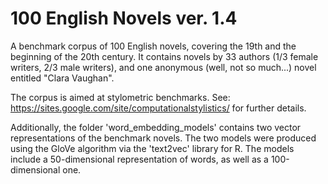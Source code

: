 100 English Novels ver. 1.4
===========================

A benchmark corpus of 100 English novels, covering the 19th and the beginning of the 20th century. It contains novels by 33 authors (1/3 female writers, 2/3 male writers), and one anonymous (well, not so much...) novel entitled "Clara Vaughan".

The corpus is aimed at stylometric benchmarks. See:
https://sites.google.com/site/computationalstylistics/
for further details.

Additionally, the folder 'word_embedding_models' contains two vector representations of the benchmark novels. The two models were produced using the GloVe algorithm via the 'text2vec' library for R. The models include a 50-dimensional representation of words, as well as a 100-dimensional one.